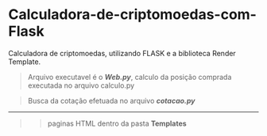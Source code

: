 # Calculadora-de-criptomoedas-com-Flask

Calculadora de criptomoedas, utilizando FLASK e a biblioteca Render Template.

>Arquivo executavel é o **_Web.py_**, calculo da posição comprada executada no arquivo calculo.py

>Busca da cotação efetuada no arquivo **_cotacao.py_**
---
>>paginas HTML dentro da pasta **Templates**
